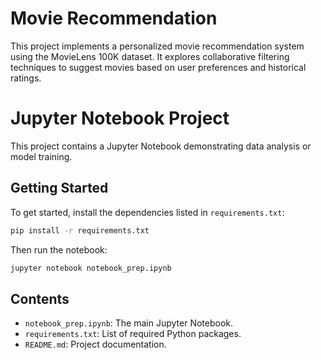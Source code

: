 # Movie Recommendation
This project implements a personalized movie recommendation system using the MovieLens 100K dataset. It explores collaborative filtering techniques to suggest movies based on user preferences and historical ratings.
# Jupyter Notebook Project
This project contains a Jupyter Notebook demonstrating data analysis or model training.
## Getting Started
To get started, install the dependencies listed in `requirements.txt`:

```bash
pip install -r requirements.txt
```

Then run the notebook:

```bash
jupyter notebook notebook_prep.ipynb
```

## Contents

- `notebook_prep.ipynb`: The main Jupyter Notebook.
- `requirements.txt`: List of required Python packages.
- `README.md`: Project documentation.
